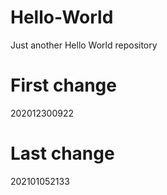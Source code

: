 # Hello-World
Just another Hello World repository

# First change  
202012300922

# Last change  
202101052133
